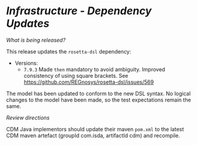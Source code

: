 # *Infrastructure - Dependency Updates*

_What is being released?_

This release updates the `rosetta-dsl` dependency:

- Versions:
    - `7.9.3` Made `then` mandatory to avoid ambiguity. Improved consistency of using
      square brackets. See https://github.com/REGnosys/rosetta-dsl/issues/569

The model has been updated to conform to the new DSL syntax. No logical changes to
the model have been made, so the test expectations remain the same.

_Review directions_

CDM Java implementors should update their maven `pom.xml` to the latest CDM maven artefact (groupId com.isda, artifactId cdm) and recompile.
